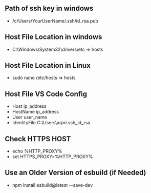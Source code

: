 ## Path of ssh key in windows
- /c/Users/YourUserName/.ssh/id_rsa.pub
## Host File Location in windows 
- C:\Windows\System32\drivers\etc   => hosts

## Host File Location in Linux 
- sudo nano /etc/hosts   => hosts

## Host File VS Code Config
-  Host ip_address
-  HostName ip_address
-  User user_name
-  IdentityFile C:\Users\arpri\.ssh\_id_rsa

## Check HTTPS HOST
- echo %HTTP_PROXY%
- set HTTPS_PROXY=%HTTP_PROXY%

## Use an Older Version of esbuild (if Needed)
- npm install esbuild@latest --save-dev

